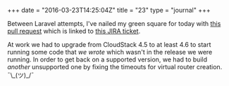 +++
date = "2016-03-23T14:25:04Z"
title = "23"
type = "journal"
+++

Between Laravel attempts, I've nailed my green square for today with [this pull
request][pr] which is linked to [this JIRA ticket][jira].

At work we had to upgrade from CloudStack 4.5 to at least 4.6 to start running
some code that *we wrote* which wasn't in the release we were running. In order
to get back on a supported version, we had to build *another* unsupported one
by fixing the timeouts for virtual router creation. ¯\\\_(ツ)_/¯

[pr]: https://github.com/apache/cloudstack/pull/1451
[jira]: https://issues.apache.org/jira/browse/CLOUDSTACK-9319

